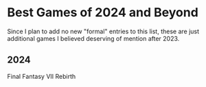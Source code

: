 # Best Games of 2024 and Beyond

Since I plan to add no new "formal" entries to this list, these are just additional games I believed deserving of mention after 2023.

## 2024

Final Fantasy VII Rebirth
